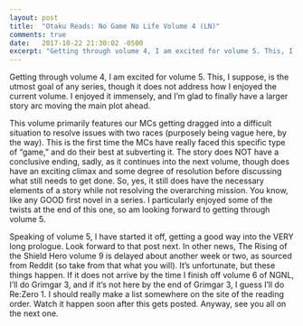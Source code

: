 ```yaml
---
layout: post
title:  "Otaku Reads: No Game No Life Volume 4 (LN)"
comments: true
date:   2017-10-22 21:30:02 -0500
excerpt: "Getting through volume 4, I am excited for volume 5. This, I suppose, is the utmost goal of any series, though it does not address how I enjoyed the current volume. I enjoyed it immensely, and I’m glad to finally have a larger story arc moving the main plot ahead."
---
```

<p>Getting through volume 4, I am excited for volume 5. This, I suppose, is the utmost goal of any series, though it does not address how I enjoyed the current volume. I enjoyed it immensely, and I’m glad to finally have a larger story arc moving the main plot ahead.</p>
<p>This volume primarily features our MCs getting dragged into a difficult situation to resolve issues with two races (purposely being vague here, by the way). This is the first time the MCs have really faced this specific type of “game,” and do their best at subverting it. The story does NOT have a conclusive ending, sadly, as it continues into the next volume, though does have an exciting climax and some degree of resolution before discussing what still needs to get done. So, yes, it still does have the necessary elements of a story while not resolving the overarching mission. You know, like any GOOD first novel in a series. I particularly enjoyed some of the twists at the end of this one, so am looking forward to getting through volume 5.</p>
<p>Speaking of volume 5, I have started it off, getting a good way into the VERY long prologue. Look forward to that post next. In other news, The Rising of the Shield Hero volume 9 is delayed about another week or two, as sourced from Reddit (so take from that what you will). It’s unfortunate, but these things happen. If it does not arrive by the time I finish off volume 6 of NGNL, I’ll do Grimgar 3, and if it’s not here by the end of Grimgar 3, I guess I’ll do Re:Zero 1. I should really make a list somewhere on the site of the reading order. Watch it happen soon after this gets posted. Anyway, see you all on the next one.</p>